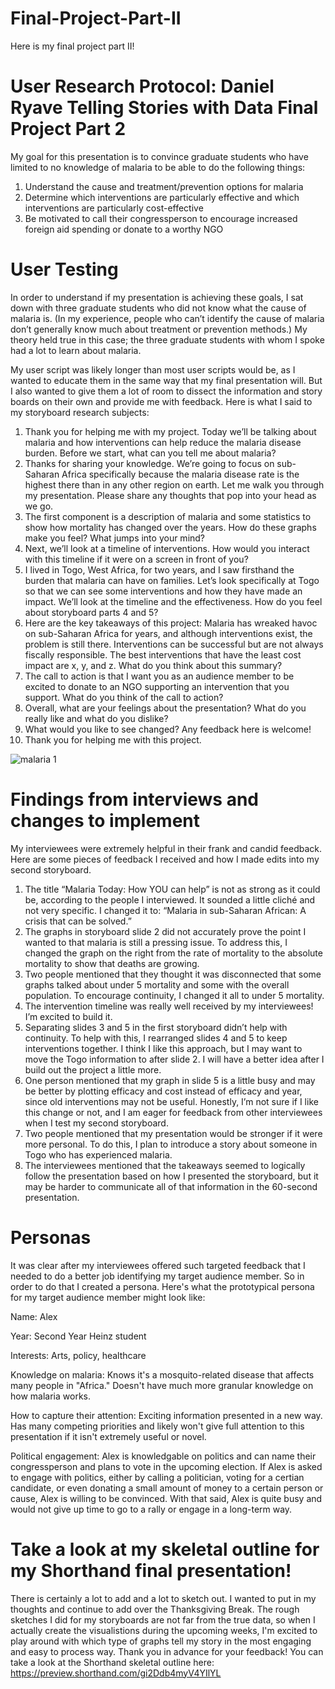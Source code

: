 # Final-Project-Part-II
Here is my final project part II! 

# User Research Protocol: Daniel Ryave Telling Stories with Data Final Project Part 2

My goal for this presentation is to convince graduate students who have limited to no knowledge of malaria to be able to do the following things:
1.	Understand the cause and treatment/prevention options for malaria
2.	Determine which interventions are particularly effective and which interventions are particularly cost-effective
3.	Be motivated to call their congressperson to encourage increased foreign aid spending or donate to a worthy NGO 

# User Testing
In order to understand if my presentation is achieving these goals, I sat down with three graduate students who did not know what the cause of malaria is. (In my experience, people who can’t identify the cause of malaria don’t generally know much about treatment or prevention methods.) My theory held true in this case; the three graduate students with whom I spoke had a lot to learn about malaria. 

My user script was likely longer than most user scripts would be, as I wanted to educate them in the same way that my final presentation will. But I also wanted to give them a lot of room to dissect the information and story boards on their own and provide me with feedback. Here is what I said to my storyboard research subjects:

1.	Thank you for helping me with my project. Today we’ll be talking about malaria and how interventions can help reduce the malaria disease burden. Before we start, what can you tell me about malaria? 
2.	Thanks for sharing your knowledge. We’re going to focus on sub-Saharan Africa specifically because the malaria disease rate is the highest there than in any other region on earth. Let me walk you through my presentation. Please share any thoughts that pop into your head as we go.
3.	The first component is a description of malaria and some statistics to show how mortality has changed over the years. How do these graphs make you feel? What jumps into your mind?
4.	Next, we’ll look at a timeline of interventions. How would you interact with this timeline if it were on a screen in front of you?
5.	I lived in Togo, West Africa, for two years, and I saw firsthand the burden that malaria can have on families. Let’s look specifically at Togo so that we can see some interventions and how they have made an impact. We’ll look at the timeline and the effectiveness. How do you feel about storyboard parts 4 and 5? 
6.	Here are the key takeaways of this project: Malaria has wreaked havoc on sub-Saharan Africa for years, and although interventions exist, the problem is still there. Interventions can be successful but are not always fiscally responsible. The best interventions that have the least cost impact are x, y, and z. What do you think about this summary?
7.	The call to action is that I want you as an audience member to be excited to donate to an NGO supporting an intervention that you support. What do you think of the call to action?
8.	Overall, what are your feelings about the presentation? What do you really like and what do you dislike?
9.	What would you like to see changed? Any feedback here is welcome!
10.	Thank you for helping me with this project.

![malaria 1](https://user-images.githubusercontent.com/56807370/69511669-20f3dc00-0f0f-11ea-9837-3ab79b465713.jpg)


# Findings from interviews and changes to implement

My interviewees were extremely helpful in their frank and candid feedback. Here are some pieces of feedback I received and how I made edits into my second storyboard.
1.	The title “Malaria Today: How YOU can help” is not as strong as it could be, according to the people I interviewed. It sounded a little cliché and not very specific. I changed it to: “Malaria in sub-Saharan African: A crisis that can be solved.”
2.	The graphs in storyboard slide 2 did not accurately prove the point I wanted to that malaria is still a pressing issue. To address this, I changed the graph on the right from the rate of mortality to the absolute mortality to show that deaths are growing.
3.	Two people mentioned that they thought it was disconnected that some graphs talked about under 5 mortality and some with the overall population. To encourage continuity, I changed it all to under 5 mortality. 
4.	The intervention timeline was really well received by my interviewees! I’m excited to build it.
5.	Separating slides 3 and 5 in the first storyboard didn’t help with continuity. To help with this, I rearranged slides 4 and 5 to keep interventions together. I think I like this approach, but I may want to move the Togo information to after slide 2. I will have a better idea after I build out the project a little more.
6.	One person mentioned that my graph in slide 5 is a little busy and may be better by plotting efficacy and cost instead of efficacy and year, since old interventions may not be useful. Honestly, I’m not sure if I like this change or not, and I am eager for feedback from other interviewees when I test my second storyboard.
7.	Two people mentioned that my presentation would be stronger if it were more personal. To do this, I plan to introduce a story about someone in Togo who has experienced malaria. 
8.	The interviewees mentioned that the takeaways seemed to logically follow the presentation based on how I presented the storyboard, but it may be harder to communicate all of that information in the 60-second presentation.

# Personas

It was clear after my interviewees offered such targeted feedback that I needed to do a better job identifying my target audience member. So in order to do that I created a persona. Here's what the prototypical persona for my target audience member might look like:

Name: Alex

Year: Second Year Heinz student 

Interests: Arts, policy, healthcare

Knowledge on malaria: Knows it's a mosquito-related disease that affects many people in "Africa." Doesn't have much more granular knowledge on how malaria works. 

How to capture their attention: Exciting information presented in a new way. Has many competing priorities and likely won't give full attention to this presentation if it isn't extremely useful or novel. 

Political engagement: Alex is knowledgable on politics and can name their congressperson and plans to vote in the upcoming election. If Alex is asked to engage with politics, either by calling a politician, voting for a certian candidate, or even donating a small amount of money to a certain person or cause, Alex is willing to be convinced. With that said, Alex is quite busy and would not give up time to go to a rally or engage in a long-term way.

# Take a look at my skeletal outline for my Shorthand final presentation!
There is certainly a lot to add and a lot to sketch out. I wanted to put in my thoughts and continue to add over the Thanksgiving Break. The rough sketches I did for my storyboards are not far from the true data, so when I actually create the visualistions during the upcoming weeks, I'm excited to play around with which type of graphs tell my story in the most engaging and easy to process way. Thank you in advance for your feedback!
You can take a look at the Shorthand skeletal outline here: https://preview.shorthand.com/gi2Ddb4myV4YIlYL
